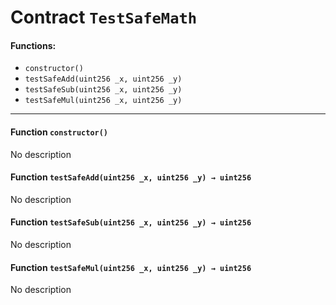 # Contract `TestSafeMath`



#### Functions:
- `constructor()`
- `testSafeAdd(uint256 _x, uint256 _y)`
- `testSafeSub(uint256 _x, uint256 _y)`
- `testSafeMul(uint256 _x, uint256 _y)`


---

#### Function `constructor()`
No description
#### Function `testSafeAdd(uint256 _x, uint256 _y) → uint256`
No description
#### Function `testSafeSub(uint256 _x, uint256 _y) → uint256`
No description
#### Function `testSafeMul(uint256 _x, uint256 _y) → uint256`
No description



